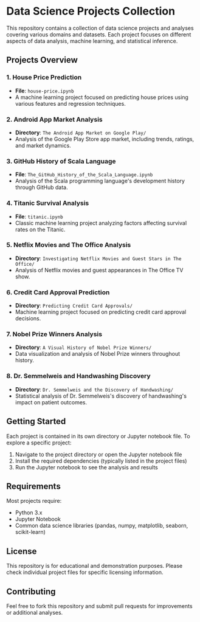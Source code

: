 # Data Science Projects Collection

This repository contains a collection of data science projects and analyses covering various domains and datasets. Each project focuses on different aspects of data analysis, machine learning, and statistical inference.

## Projects Overview

### 1. House Price Prediction
- **File**: `house-price.ipynb`
- A machine learning project focused on predicting house prices using various features and regression techniques.

### 2. Android App Market Analysis
- **Directory**: `The Android App Market on Google Play/`
- Analysis of the Google Play Store app market, including trends, ratings, and market dynamics.

### 3. GitHub History of Scala Language
- **File**: `The_GitHub_History_of_the_Scala_Language.ipynb`
- Analysis of the Scala programming language's development history through GitHub data.

### 4. Titanic Survival Analysis
- **File**: `titanic.ipynb`
- Classic machine learning project analyzing factors affecting survival rates on the Titanic.

### 5. Netflix Movies and The Office Analysis
- **Directory**: `Investigating Netflix Movies and Guest Stars in The Office/`
- Analysis of Netflix movies and guest appearances in The Office TV show.

### 6. Credit Card Approval Prediction
- **Directory**: `Predicting Credit Card Approvals/`
- Machine learning project focused on predicting credit card approval decisions.

### 7. Nobel Prize Winners Analysis
- **Directory**: `A Visual History of Nobel Prize Winners/`
- Data visualization and analysis of Nobel Prize winners throughout history.

### 8. Dr. Semmelweis and Handwashing Discovery
- **Directory**: `Dr. Semmelweis and the Discovery of Handwashing/`
- Statistical analysis of Dr. Semmelweis's discovery of handwashing's impact on patient outcomes.

## Getting Started

Each project is contained in its own directory or Jupyter notebook file. To explore a specific project:

1. Navigate to the project directory or open the Jupyter notebook file
2. Install the required dependencies (typically listed in the project files)
3. Run the Jupyter notebook to see the analysis and results

## Requirements

Most projects require:
- Python 3.x
- Jupyter Notebook
- Common data science libraries (pandas, numpy, matplotlib, seaborn, scikit-learn)

## License

This repository is for educational and demonstration purposes. Please check individual project files for specific licensing information.

## Contributing

Feel free to fork this repository and submit pull requests for improvements or additional analyses. 